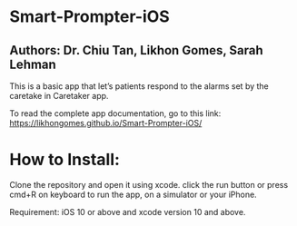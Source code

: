 # Smart-Prompter-iOS
## Authors: Dr. Chiu Tan, Likhon Gomes, Sarah Lehman
This is a basic app that let’s patients respond to the alarms set by the caretake in Caretaker app.

To read the complete app documentation, go to this link: https://likhongomes.github.io/Smart-Prompter-iOS/

# How to Install:
Clone the repository and open it using xcode. click the run button or press cmd+R on keyboard to run the app, on a simulator or your iPhone.

Requirement: iOS 10 or above and xcode version 10 and above.
